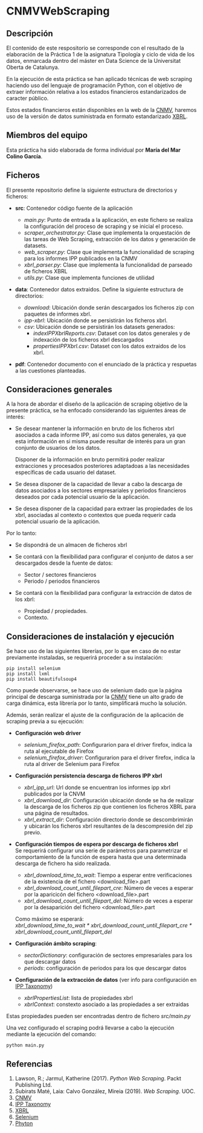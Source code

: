 # CNMVWebScraping

## Descripción

El contenido de este respositorio se corresponde con el resultado de la elaboración de la Práctica 1 de la asignatura Tipología y ciclo de vida de los datos, enmarcada dentro del máster en Data Science de la Universitat Oberta de Catalunya.

En la ejecución de esta práctica se han aplicado técnicas de web scraping haciendo uso del lenguaje de programación Python, con el objetivo de extraer información relativa a los estados financieros estandarizados de caracter público.

Estos estados financieros están disponibles en la web de la [CNMV](http://www.cnmv.es/ipps/), haremos uso de la versión de datos suministrada en formato estandarizado [XBRL](https://xbrl.es/wp/).

## Miembros del equipo

Esta práctica ha sido elaborada de forma individual por **María del Mar Colino García**.

## Ficheros

El presente repositorio define la siguiente estructura de directorios y ficheros:

- **src**: Contenedor código fuente de la aplicación
    * *main.py*: Punto de entrada a la aplicación, en este fichero se realiza la configuración del proceso de scraping y se inicial el proceso.
    * *scraper_orchestrator.py*: Clase que implementa la orquestación de las tareas de Web Scraping, extracción de los datos y generación de datasets.
    * *web_scraper.py*: Clase que implementa la funcionalidad de scraping para los informes IPP publicados en la CNMV
    * *xbrl_parser.py*: Clase que implementa la funcionalidad de parseado de ficheros XBRL
    * *utils.py*: Clase que implementa funciones de utilidad

- **data**: Contenedor datos extraidos. Define la siguiente estructura de directorios:
    * *download*: Ubicación donde serán descargados los ficheros zip con paquetes de informes xbrl.
    * *ipp-xbrl*: Ubicación donde se persistirán los ficheros xbrl.
    * *csv*: Ubicación donde se persistirán los datasets generados:
        - *indexIPPXbrlReports.csv*: Dataset con los datos generales y de indexación de los ficheros xbrl descargados
        - *propertiesIPPXbrl.csv*: Dataset con los datos extraidos de los xbrl.

- **pdf**: Contenedor documento con el enunciado de la práctica y respuetas a las cuestiones planteadas.

## Consideraciones generales

A la hora de abordar el diseño de la aplicación de scraping objetivo de la presente práctica, se ha enfocado considerando las siguientes áreas de interés:

- Se desear mantener la información en bruto de los ficheros xbrl asociados a cada informe IPP, así como sus datos generales, ya que esta información en si misma puede resultar de interés para un gran conjunto de usuarios de los datos.

  Disponer de la información en bruto permitirá poder realizar extracciones y procesados posteriores adaptadoas a las necesidades específicas de cada usuario del dataset.

- Se desea disponer de la capacidad de llevar a cabo la descarga de datos asociados a los sectores empresariales y periodos financieros deseados por cada potencial usuario de la aplicación.

- Se desea disponer de la capacidad para extraer las propiedades de los xbrl, asociadas al contexto o contextos que pueda requerir cada potencial usuario de la aplicación.

Por lo tanto:

- Se dispondrá de un almacen de ficheros xbrl

- Se contará con la flexibilidad para configurar el conjunto de datos a ser descargados desde la fuente de datos:
    * Sector / sectores financieros
    * Periodo / periodos financieros

- Se contará con la flexibilidad para configurar la extracción de datos de los xbrl:
    * Propiedad / propiedades.     
    * Contexto.

## Consideraciones de instalación y ejecución

Se hace uso de las siguientes librerías, por lo que en caso de no estar previamente instaladas, se requerirá proceder a su instalación:
```
pip install selenium
pip install lxml
pip install beautifulsoup4
```

Como puede observarse, se hace uso de selenium dado que la página principal de descarga suministrada por la [CNMV](http://www.cnmv.es/ipps/) tiene un alto grado de carga dinámica, esta librería por lo tanto, simplificará mucho la solución. 

Además, serán realizar el ajuste de la configuración de la aplicación de scraping previa a su ejecución:

- **Configuración web driver**
    - *selenium\_firefox\_path*: Configurarion para el driver firefox, indica la ruta al ejecutable de Firefox
    * *selenium\_firefox\_driver*: Configurarion para el driver firefox, indica la ruta al driver de Selenium para Firefox

- **Configuración persistencia descarga de ficheros IPP xbrl**
    * *xbrl\_ipp\_url*: Url donde se encuentran los informes ipp xbrl publicados por la CNVM
    * *xbrl\_download\_dir*: Configuración ubicación donde se ha de realizar la descarga de los ficheros zip que contienen los ficheros XBRL para una página de resultados.
    * *xbrl\_extract\_dir*: Configuración directorio donde se descombrimirán y ubicarán los ficheros xbrl resultantes de la descompresión del zip previo.

- **Configuración tiempos de espera por descarga de ficheros xbrl**     
    Se requerirá configurar una serie de parámetros para parametrizar el comportamiento de la función de espera hasta que una determinada descarga de fichero ha sido realizada.

    * *xbrl\_download\_time\_to\_wait*: Tiempo a esperar entre verificaciones de la existencia de el fichero <download_file>.part
    * *xbrl\_download\_count\_until\_filepart\_cre*: Número de veces a esperar por la aparicicón del fichero <download_file>.part
    * *xbrl\_download\_count\_until\_filepart\_del*: Número de veces a esperar por la desaparición del fichero <download_file>.part
    
    Como máximo se esperará:     
    *xbrl\_download\_time\_to\_wait \* xbrl\_download\_count\_until\_filepart\_cre \* xbrl\_download\_count\_until\_filepart\_del*

- **Configuración ámbito scraping**:
    * *sectorDictionary*: configuración de sectores empresariales para los que descargar datos
    * *periods*: configuración de periodos para los que descargar datos

- **Configuración de la extracción de datos** (ver info para configuración en [IPP Taxonomy](https://www.xbrl.es/informacion/ipp.html))
    * *xbrlPropertiesList*: lista de propiedades xbrl
    * *xbrlContext*: constexto asociado a las propiedades a ser extraidas
    
Estas propiedades pueden ser encontradas dentro de fichero *src/main.py*

Una vez configurado el scraping podrá llevarse a cabo la ejecución mediante la ejecución del comando:
```
python main.py
```

## Referencias

1. Lawson, R.; Jarmul, Katherine (2017). _Python Web Scraping_. Packt Publishing Ltd.
2. Subirats Maté, Laia: Calvo González, Mireia (2019). _Web Scraping_. UOC.
3. [CNMV](http://www.cnmv.es/ipps/)
4. [IPP Taxonomy](https://www.xbrl.es/informacion/ipp.html)
4. [XBRL](https://xbrl.es/wp/)
5. [Selenium](https://selenium-python.readthedocs.io/api.html)
6. [Phyton](https://www.python.org/)